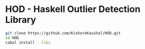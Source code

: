 # HOD - Haskell Outlier Detection Library

```bash
git clone https://github.com/KishoreKaushal/HOD.git
cd HOD
cabal install --libs
```